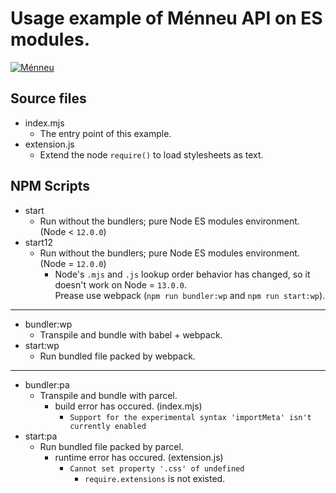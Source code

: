 # Usage example of Ménneu API on ES modules.


[![Ménneu](https://shellyln.github.io/assets/image/ménneu-logo.svg)](https://github.com/shellyln/menneu/)


## Source files

* index.mjs
  * The entry point of this example.
* extension.js
  * Extend the node `require()` to load stylesheets as text.

## NPM Scripts

* start
  * Run without the bundlers; pure Node ES modules environment. (Node < `12.0.0`)
* start12
  * Run without the bundlers; pure Node ES modules environment. (Node = `12.0.0`)
    * Node's `.mjs` and `.js` lookup order behavior has changed, so it doesn't work on Node = `13.0.0`.  
      Prease use webpack (`npm run bundler:wp` and `npm run start:wp`).

---

* bundler:wp
  * Transpile and bundle with babel + webpack.
* start:wp
  * Run bundled file packed by webpack.

---

* bundler:pa
  * Transpile and bundle with parcel.
    * build error has occured. (index.mjs)
      * `Support for the experimental syntax 'importMeta' isn't currently enabled`
* start:pa
  * Run bundled file packed by parcel.
    * runtime error has occured. (extension.js)
      * `Cannot set property '.css' of undefined`
        * `require.extensions` is not existed.
